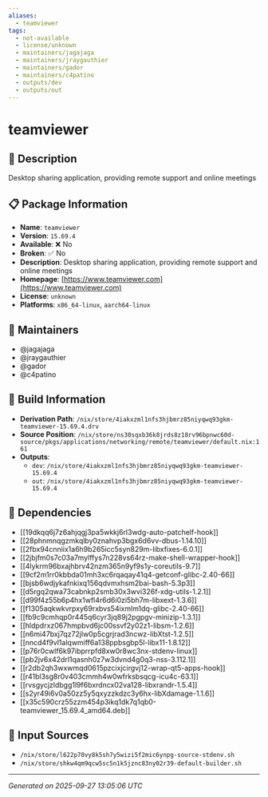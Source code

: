 ```yaml
---
aliases:
  - teamviewer
tags:
  - not-available
  - license/unknown
  - maintainers/jagajaga
  - maintainers/jraygauthier
  - maintainers/gador
  - maintainers/c4patino
  - outputs/dev
  - outputs/out
---
```


# teamviewer

## 📝 Description

Desktop sharing application, providing remote support and online meetings

## 📋 Package Information

- **Name**: `teamviewer`
- **Version**: `15.69.4`
- **Available**: ❌ No
- **Broken**: ✅ No
- **Description**: Desktop sharing application, providing remote support and online meetings
- **Homepage**: [https://www.teamviewer.com](https://www.teamviewer.com)
- **License**: `unknown`
- **Platforms**: `x86_64-linux`, `aarch64-linux`
## 👥 Maintainers

- @jagajaga
- @jraygauthier
- @gador
- @c4patino


## 🔧 Build Information

- **Derivation Path**: `/nix/store/4iakxzml1nfs3hjbmrz85niyqwq93gkm-teamviewer-15.69.4.drv`
- **Source Position**: `/nix/store/ns30sqxb36k8jrds8z18rv96bpnwc60d-source/pkgs/applications/networking/remote/teamviewer/default.nix:161`
- **Outputs**:
  - `dev`:  `/nix/store/4iakxzml1nfs3hjbmrz85niyqwq93gkm-teamviewer-15.69.4`
  - `out`:  `/nix/store/4iakxzml1nfs3hjbmrz85niyqwq93gkm-teamviewer-15.69.4`

## 🔗 Dependencies

- [[19dkqq6j7z6ahjqgj3pa5wkkj6rl3wdg-auto-patchelf-hook]]
- [[28phnmnqgzmkqlby0znahvp3bgx6d6vv-dbus-1.14.10]]
- [[2fbx94cnniix1a6h9b265icc5syn829m-libxfixes-6.0.1]]
- [[2jbjfm0s7c03a7mylffys7n228vs64rz-make-shell-wrapper-hook]]
- [[4lykrm96bxajhbrv42nzm365n9yf9s1y-coreutils-9.7]]
- [[9cf2m1rr0kbbda01mh3xc6rqaqay41q4-getconf-glibc-2.40-66]]
- [[bjsb6wdjykafnkixq156qdvmxhsm2bai-bash-5.3p3]]
- [[d5rgq2qwa73cabnkp2smb30x3wvi326f-xdg-utils-1.2.1]]
- [[d99f4z55b6p4hx1wfl4r6d6i0zi5bh7m-libxext-1.3.6]]
- [[f1305aqkwkvrpxy69rxbvs54ixmlm1dq-glibc-2.40-66]]
- [[fb9c9cmhqp0r445q6cyr3jq89j2pgpgv-minizip-1.3.1]]
- [[hldpdrxz067hmpbvd6jc00ssvf2y02z1-libsm-1.2.6]]
- [[n6mi47bxj7qz72jlw0p5cgrjrad3ncwz-libXtst-1.2.5]]
- [[nncd4f9vl1alqwmiff6a138ppbsgbp5l-libx11-1.8.12]]
- [[p76r0cwlf6k97ibprrpfd8xw0r8wc3nx-stdenv-linux]]
- [[pb2jv6x42drl1qasnh0z7w3dvnd4g0q3-nss-3.112.1]]
- [[r2db2qh3wxwmqd0615pzcixjcirgvj12-wrap-qt5-apps-hook]]
- [[r41bl3sg8r0v403cmmh4w0wfrksbsqcg-icu4c-63.1]]
- [[rvsgycjzldbgg1l9f6bxrdncx02va128-libxrandr-1.5.4]]
- [[s2yr49i6v0a50zz5y5qxyzzkdzc3y6hx-libXdamage-1.1.6]]
- [[x35c590crz55zzm454p3ikq1dk7q1qb0-teamviewer_15.69.4_amd64.deb]]

## 📁 Input Sources

- `/nix/store/l622p70vy8k5sh7y5wizi5f2mic6ynpg-source-stdenv.sh`
- `/nix/store/shkw4qm9qcw5sc5n1k5jznc83ny02r39-default-builder.sh`

---
*Generated on 2025-09-27 13:05:06 UTC*
